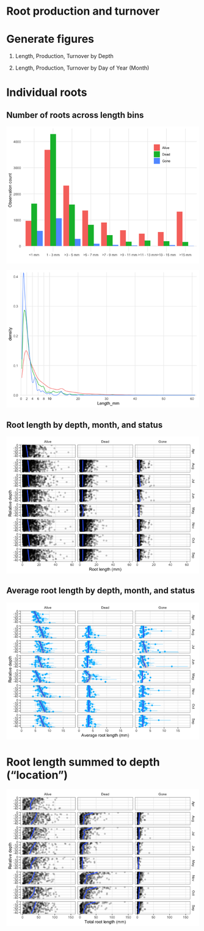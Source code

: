 Root production and turnover
================

<!-- ## GitHub Documents -->
<!-- This is an R Markdown format used for publishing markdown documents to GitHub. When you click the **Knit** button all R code chunks are run and a markdown file (.md) suitable for publishing to GitHub is generated. -->

# Generate figures

1.  Length, Production, Turnover by Depth

2.  Length, Production, Turnover by Day of Year (Month)

# Individual roots

## Number of roots across length bins

![](production_turnover_files/figure-gfm/root_length_bins-1.png)<!-- -->

![](production_turnover_files/figure-gfm/density_plot_root_length-1.png)<!-- -->

## Root length by depth, month, and status

![](production_turnover_files/figure-gfm/root_length_depth_month-1.png)<!-- -->

## Average root length by depth, month, and status

![](production_turnover_files/figure-gfm/avg_root_length_depth_month-1.png)<!-- -->

# Root length summed to depth (“location”)

![](production_turnover_files/figure-gfm/total_root_length_depth_month-1.png)<!-- -->
